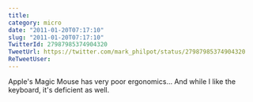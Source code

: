 ```yaml
---
title: 
category: micro
date: "2011-01-20T07:17:10"
slug: "2011-01-20T07:17:10"
TwitterId: 27987985374904320
TweetUrl: https://twitter.com/mark_philpot/status/27987985374904320
ReTweetUser: 
---
```


Apple's Magic Mouse has very poor ergonomics... And while I like the keyboard, it's deficient as well.